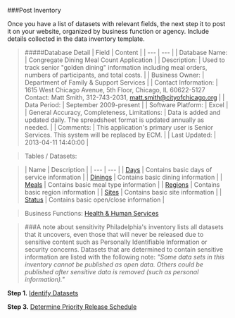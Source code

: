###Post Inventory

Once you have a list of datasets with relevant fields, the next step it to post it on your website, organized by business function or agency. Include details collected in the data inventory template.

> #####Database Detail
| Field | Content |
| --- | --- |
| Database Name: |	Congregate Dining Meal Count Application |
| Description: | Used to track senior "golden dining" information including meal orders, numbers of participants, and total costs. |
| Business Owner:	| Department of Family & Support Services |
| Contact Information: |	1615 West Chicago Avenue, 5th Floor, Chicago, IL 60622-5127 Contact: Matt Smith, 312-743-2031, matt.smith@cityofchicago.org |
| Data Period: | September 2009-present |
| Software Platform: |	Excel |
| General Accuracy, Completeness, Limitations:	| Data is added and updated daily. The spreadsheet format is updated annually as needed. |
| Comments:	| This application's primary user is Senior Services. This system will be replaced by ECM. |
| Last Updated: |	2013-04-11 14:40:00 |

> Tables / Datasets:

> | Name | Description |
| --- | --- |
| [Days](http://datadictionary.cityofchicago.org/table_info.php?table_id=2563) |	Contains basic days of service information |
| [Dinings](http://datadictionary.cityofchicago.org/table_info.php?table_id=2561)	| Contains basic dining information |
| [Meals](http://datadictionary.cityofchicago.org/table_info.php?table_id=2560)	| Contains basic meal type information |
| [Regions](http://datadictionary.cityofchicago.org/table_info.php?table_id=2558)	| Contains basic region information |
| [Sites](http://datadictionary.cityofchicago.org/table_info.php?table_id=2559)	| Contains basic site information |
| [Status](http://datadictionary.cityofchicago.org/table_info.php?table_id=2562)	| Contains basic open/close information |

> Business Functions: [Health & Human Services](http://datadictionary.cityofchicago.org/business_functions.php?business_function_id=6)

> ###A note about sensitivity
Philadelphia's inventory lists all datasets that it uncovers, even those that will never be released due to sensitive content such as Personally Identifiable Information or security concerns. Datasets that are determined to contain sensitive information are listed with the following note: *"Some data sets in this inventory cannot be published as open data. Others could be published after sensitive data is removed (such as personal information)."*


**Step 1.** [Identify Datasets](identify-datasets.md)

**Step 3.** [Determine Priority Release Schedule](release.md)
